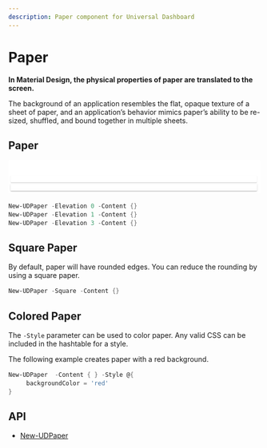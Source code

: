 ```yaml
---
description: Paper component for Universal Dashboard
---
```


# Paper

**In Material Design, the physical properties of paper are translated to the screen.**

The background of an application resembles the flat, opaque texture of a sheet of paper, and an application’s behavior mimics paper’s ability to be re-sized, shuffled, and bound together in multiple sheets.

## Paper

![](<../../../../.gitbook/assets/image (77).png>)

```powershell
New-UDPaper -Elevation 0 -Content {} 
New-UDPaper -Elevation 1 -Content {} 
New-UDPaper -Elevation 3 -Content {}
```

## Square Paper

By default, paper will have rounded edges. You can reduce the rounding by using a square paper.

```powershell
New-UDPaper -Square -Content {}
```

## Colored Paper

The `-Style` parameter can be used to color paper. Any valid CSS can be included in the hashtable for a style.

The following example creates paper with a red background.

```powershell
New-UDPaper  -Content { } -Style @{ 
     backgroundColor = 'red'
}
```

## API

* [New-UDPaper](https://github.com/ironmansoftware/universal-docs/blob/master/cmdlets/New-UDPaper.txt)
